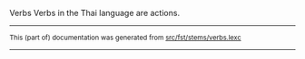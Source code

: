 Verbs
Verbs in the Thai language are actions.

* * *

<small>This (part of) documentation was generated from [src/fst/stems/verbs.lexc](https://github.com/giellalt/lang-tha/blob/main/src/fst/stems/verbs.lexc)</small>

---

